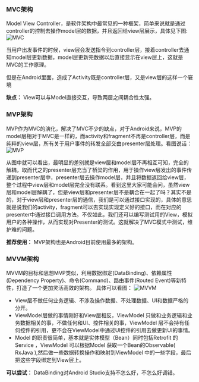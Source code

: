 ### MVC架构
Model View Controller，是软件架构中最常见的一种框架，简单来说就是通过controller的控制去操作model层的数据，并且返回给view层展示，具体见下图:
![MVC](http://www.jcodecraeer.com/uploads/20160414/1460565635729862.png)

当用户出发事件的时候，view层会发送指令到controller层，接着controller去通知model层更新数据，model层更新完数据以后直接显示在view层上，这就是MVC的工作原理。

但是在Android里面，造成了Activity既是controller层，又是view层的这样一个窘境

**缺点：** View可以与Model直接交互，导致两层之间耦合性太强。


### MVP架构
MVP作为MVC的演化，解决了MVC不少的缺点，对于Android来说，MVP的model层相对于MVC是一样的，而activity和fragment不再是controller层，而是纯粹的view层，所有关于用户事件的转发全部交由presenter层处理。看图说话：
![MVP](http://www.jcodecraeer.com/uploads/20160414/1460565637114968.png)

从图中就可以看出，最明显的差别就是view层和model层不再相互可知，完全的解耦，取而代之的presenter层充当了桥梁的作用，用于操作view层发出的事件传递到presenter层中，presenter层去操作model层，并且将数据返回给view层，整个过程中view层和model层完全没有联系。看到这里大家可能会问，虽然view层和model层解耦了，但是view层和presenter层不是耦合在一起了吗？其实不是的，对于view层和presenter层的通信，我们是可以通过接口实现的，具体的意思就是说我们的activity，fragment可以去实现实现定义好的接口，而在对应的presenter中通过接口调用方法。不仅如此，我们还可以编写测试用的View，模拟用户的各种操作，从而实现对Presenter的测试。这就解决了MVC模式中测试，维护难的问题。

**推荐使用：** MVP架构也是Android目前使用最多的架构。

### MVVM架构
MVVM的目标和思想MVP类似，利用数据绑定(DataBinding)、依赖属性(Dependency Property)、命令(Command)、路由事件(Routed Event)等新特性，打造了一个更加灵活高效的架构。
具体可以看图：
![MVVM](http://www.jcodecraeer.com/uploads/20160414/1460565638651974.png)

- View层不做任何业务逻辑、不涉及操作数据、不处理数据、UI和数据严格的分开。
- ViewModel层做的事情刚好和View层相反，ViewModel 只做和业务逻辑和业务数据相关的事，不做任何和UI、控件相关的事，ViewModel 层不会持有任何控件的引用，更不会在ViewModel中通过UI控件的引用去做更新UI的事情。
- Model 的职责很简单，基本就是实体模型（Bean）同时包括Retrofit 的Service ，ViewModel 可以根据Model 获取一个Bean的Observable<Bean>( RxJava ),然后做一些数据转换操作和映射到ViewModel 中的一些字段，最后把这些字段绑定到View层上。


**可以尝试：** DataBinding对Android Studio支持不怎么好，不怎么好调错。